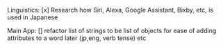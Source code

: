 Linguistics:
[x] Research how Siri, Alexa, Google Assistant, Bixby, etc, is used in Japanese

Main App:
[] refactor list of strings to be list of objects for ease of adding attributes to a word later (jp,eng, verb tense) etc
